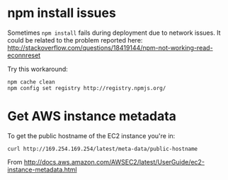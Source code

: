 # npm install issues

Sometimes `npm install` fails during deployment due to network issues. It could be related to the problem reported here: http://stackoverflow.com/questions/18419144/npm-not-working-read-econnreset

Try this workaround:

```
npm cache clean
npm config set registry http://registry.npmjs.org/
```

# Get AWS instance metadata

To get the public hostname of the EC2 instance you're in:

```
curl http://169.254.169.254/latest/meta-data/public-hostname
```

From http://docs.aws.amazon.com/AWSEC2/latest/UserGuide/ec2-instance-metadata.html
